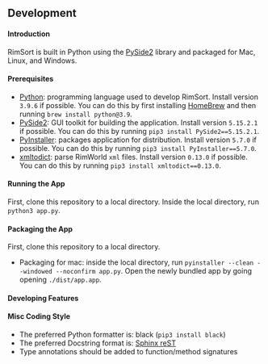 ## Development

#### Introduction

RimSort is built in Python using the [PySide2](https://pypi.org/project/PySide2/) library and packaged for Mac, Linux, and Windows.

#### Prerequisites

* [Python](https://www.python.org/): programming language used to develop RimSort. Install version `3.9.6` if possible. You can do this by first installing [HomeBrew](https://docs.brew.sh/Installation) and then running `brew install python@3.9`.
* [PySide2](https://pypi.org/project/PySide2/): GUI toolkit for building the application. Install version `5.15.2.1` if possible. You can do this by running `pip3 install PySide2==5.15.2.1`.
* [PyInstaller](https://pyinstaller.org/en/stable/): packages application for distribution. Install version `5.7.0` if possible. You can do this by running `pip3 install PyInstaller==5.7.0`.
* [xmltodict](https://pypi.org/project/xmltodict/): parse RimWorld `xml` files. Install version `0.13.0` if possible. You can do this by running `pip3 install xmltodict==0.13.0`.

#### Running the App

First, clone this repository to a local directory.
Inside the local directory, run `python3 app.py`.

#### Packaging the App

First, clone this repository to a local directory.

* Packaging for mac: inside the local directory, run `pyinstaller --clean --windowed --noconfirm app.py`. Open the newly bundled app by going opening `./dist/app.app`.

#### Developing Features



#### Misc Coding Style

* The preferred Python formatter is: black (`pip3 install black`)
* The preferred Docstring format is: [Sphinx reST](https://sphinx-rtd-tutorial.readthedocs.io/en/latest/docstrings.html)
* Type annotations should be added to function/method signatures

